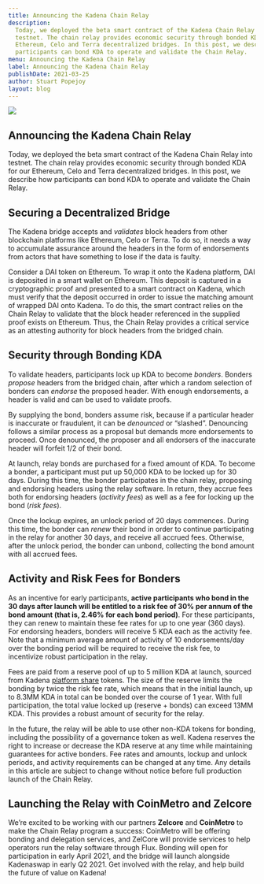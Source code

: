 ```yaml
---
title: Announcing the Kadena Chain Relay
description:
  Today, we deployed the beta smart contract of the Kadena Chain Relay into
  testnet. The chain relay provides economic security through bonded KDA for our
  Ethereum, Celo and Terra decentralized bridges. In this post, we describe how
  participants can bond KDA to operate and validate the Chain Relay.
menu: Announcing the Kadena Chain Relay
label: Announcing the Kadena Chain Relay
publishDate: 2021-03-25
author: Stuart Popejoy
layout: blog
---
```


![](/assets/blog/1_hFmZHqA2HYLgPUAQgVxlog.webp)

## Announcing the Kadena Chain Relay

Today, we deployed the beta smart contract of the Kadena Chain Relay into
testnet. The chain relay provides economic security through bonded KDA for our
Ethereum, Celo and Terra decentralized bridges. In this post, we describe how
participants can bond KDA to operate and validate the Chain Relay.

## Securing a Decentralized Bridge

The Kadena bridge accepts and _validates_ block headers from other blockchain
platforms like Ethereum, Celo or Terra. To do so, it needs a way to accumulate
assurance around the headers in the form of endorsements from actors that have
something to lose if the data is faulty.

Consider a DAI token on Ethereum. To wrap it onto the Kadena platform, DAI is
deposited in a smart wallet on Ethereum. This deposit is captured in a
cryptographic proof and presented to a smart contract on Kadena, which must
verify that the deposit occurred in order to issue the matching amount of
wrapped DAI onto Kadena. To do this, the smart contract relies on the Chain
Relay to validate that the block header referenced in the supplied proof exists
on Ethereum. Thus, the Chain Relay provides a critical service as an attesting
authority for block headers from the bridged chain.

## Security through Bonding KDA

To validate headers, participants lock up KDA to become _bonders_. Bonders
_propose_ headers from the bridged chain, after which a random selection of
bonders can _endorse_ the proposed header. With enough endorsements, a header is
valid and can be used to validate proofs.

By supplying the bond, bonders assume risk, because if a particular header is
inaccurate or fraudulent, it can be _denounced_ or “slashed”. Denouncing follows
a similar process as a proposal but demands more endorsements to proceed. Once
denounced, the proposer and all endorsers of the inaccurate header will forfeit
1/2 of their bond.

At launch, relay bonds are purchased for a fixed amount of KDA. To become a
bonder, a participant must put up 50,000 KDA to be locked up for 30 days. During
this time, the bonder participates in the chain relay, proposing and endorsing
headers using the relay software. In return, they accrue fees both for endorsing
headers (_activity fees_) as well as a fee for locking up the bond (_risk
fees_).

Once the lockup expires, an unlock period of 20 days commences. During this
time, the bonder can _renew_ their bond in order to continue participating in
the relay for another 30 days, and receive all accrued fees. Otherwise, after
the unlock period, the bonder can unbond, collecting the bond amount with all
accrued fees.

## Activity and Risk Fees for Bonders

As an incentive for early participants, **active participants who bond in the 30
days after launch will be entitled to a risk fee of 30% per annum of the bond
amount (that is, 2.46% for each bond period)**. For these participants, they can
renew to maintain these fee rates for up to one year (360 days). For endorsing
headers, bonders will receive 5 KDA each as the activity fee. Note that a
minimum average amount of activity of 10 endorsements/day over the bonding
period will be required to receive the risk fee, to incentivize robust
participation in the relay.

Fees are paid from a reserve pool of up to 5 million KDA at launch, sourced from
Kadena [platform share](./update-to-the-kadena-token-economic-model-2021-01-29)
tokens. The size of the reserve limits the bonding by twice the risk fee rate,
which means that in the initial launch, up to 8.3MM KDA in total can be bonded
over the course of 1 year. With full participation, the total value locked up
(reserve + bonds) can exceed 13MM KDA. This provides a robust amount of security
for the relay.

In the future, the relay will be able to use other non-KDA tokens for bonding,
including the possibility of a governance token as well. Kadena reserves the
right to increase or decrease the KDA reserve at any time while maintaining
guarantees for active bonders. Fee rates and amounts, lockup and unlock periods,
and activity requirements can be changed at any time. Any details in this
article are subject to change without notice before full production launch of
the Chain Relay.

## Launching the Relay with CoinMetro and Zelcore

We’re excited to be working with our partners **Zelcore** and **CoinMetro** to
make the Chain Relay program a success: CoinMetro will be offering bonding and
delegation services, and ZelCore will provide services to help operators run the
relay software through Flux. Bonding will open for participation in early April
2021, and the bridge will launch alongside Kadenaswap in early Q2 2021. Get
involved with the relay, and help build the future of value on Kadena!
